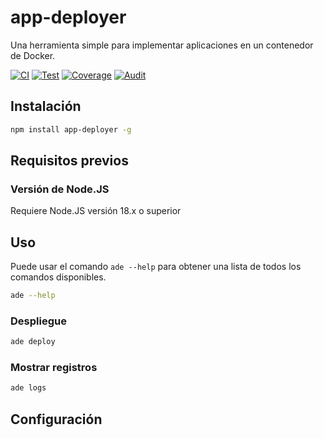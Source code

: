 # app-deployer

Una herramienta simple para implementar aplicaciones en un contenedor de Docker.

[![CI](https://github.com/sumor-cloud/app-deployer/actions/workflows/ci.yml/badge.svg)](https://github.com/sumor-cloud/app-deployer/actions/workflows/ci.yml)
[![Test](https://github.com/sumor-cloud/app-deployer/actions/workflows/ut.yml/badge.svg)](https://github.com/sumor-cloud/app-deployer/actions/workflows/ut.yml)
[![Coverage](https://github.com/sumor-cloud/app-deployer/actions/workflows/coverage.yml/badge.svg)](https://github.com/sumor-cloud/app-deployer/actions/workflows/coverage.yml)
[![Audit](https://github.com/sumor-cloud/app-deployer/actions/workflows/audit.yml/badge.svg)](https://github.com/sumor-cloud/app-deployer/actions/workflows/audit.yml)

## Instalación

```bash
npm install app-deployer -g
```

## Requisitos previos

### Versión de Node.JS

Requiere Node.JS versión 18.x o superior

## Uso

Puede usar el comando `ade --help` para obtener una lista de todos los comandos disponibles.

```bash
ade --help
```

### Despliegue

```bash
ade deploy
```

### Mostrar registros

```bash
ade logs
```

## Configuración
